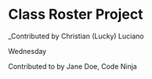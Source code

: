 # Class Roster Project
_Contributed by Christian (Lucky) Luciano

Wednesday

Contributed to by Jane Doe, Code Ninja
